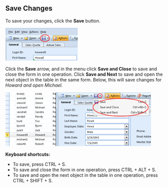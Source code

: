 ## Save Changes

To save your changes, click the **Save** button.

![IDA04AF2CCE17F4551.ID371A3ECCDD1C4B94.png](media/IDA04AF2CCE17F4551.ID371A3ECCDD1C4B94.png)

Click the **Save** arrow, and in the menu click **Save and Close** to save and close the form in one operation. Click **Save and Next** to save and open the next object in the table in the same form. Below, this will save changes for <span style="FONT-STYLE: italic">Howard and open <span style="FONT-STYLE: italic">Michael.

![IDA04AF2CCE17F4551.IDFE669FE205014E93.png](media/IDA04AF2CCE17F4551.IDFE669FE205014E93.png)

**Keyboard shortcuts:**

*   <span style="FONT-WEIGHT: normal">To save, press CTRL + S.
*   To s<span style="FONT-WEIGHT: normal">ave and close the form in one operation, press CTRL + ALT + S.
*   To save and open the next object in the table in one operation, press CTRL + SHIFT + S.